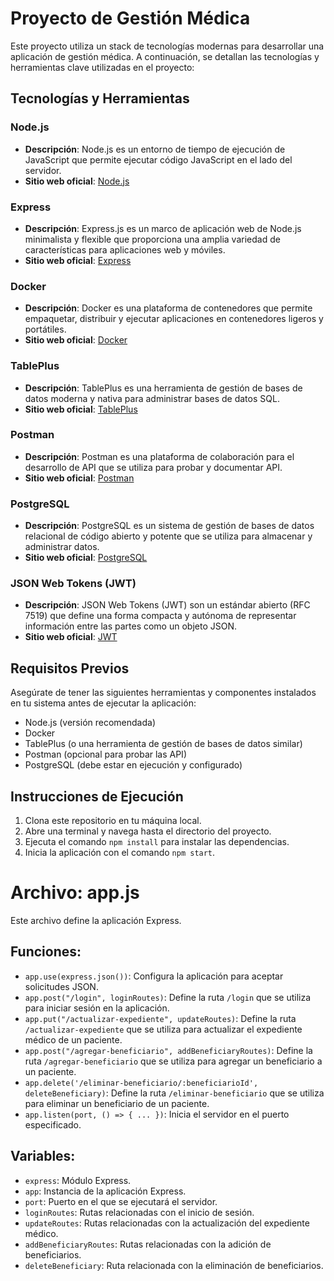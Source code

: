 # Proyecto de Gestión Médica

Este proyecto utiliza un stack de tecnologías modernas para desarrollar una aplicación de gestión médica. A continuación, se detallan las tecnologías y herramientas clave utilizadas en el proyecto:

## Tecnologías y Herramientas

### Node.js

- **Descripción**: Node.js es un entorno de tiempo de ejecución de JavaScript que permite ejecutar código JavaScript en el lado del servidor.
- **Sitio web oficial**: [Node.js](https://nodejs.org/)

### Express

- **Descripción**: Express.js es un marco de aplicación web de Node.js minimalista y flexible que proporciona una amplia variedad de características para aplicaciones web y móviles.
- **Sitio web oficial**: [Express](https://expressjs.com/)

### Docker

- **Descripción**: Docker es una plataforma de contenedores que permite empaquetar, distribuir y ejecutar aplicaciones en contenedores ligeros y portátiles.
- **Sitio web oficial**: [Docker](https://www.docker.com/)

### TablePlus

- **Descripción**: TablePlus es una herramienta de gestión de bases de datos moderna y nativa para administrar bases de datos SQL.
- **Sitio web oficial**: [TablePlus](https://tableplus.com/)

### Postman

- **Descripción**: Postman es una plataforma de colaboración para el desarrollo de API que se utiliza para probar y documentar API.
- **Sitio web oficial**: [Postman](https://www.postman.com/)

### PostgreSQL

- **Descripción**: PostgreSQL es un sistema de gestión de bases de datos relacional de código abierto y potente que se utiliza para almacenar y administrar datos.
- **Sitio web oficial**: [PostgreSQL](https://www.postgresql.org/)

### JSON Web Tokens (JWT)

- **Descripción**: JSON Web Tokens (JWT) son un estándar abierto (RFC 7519) que define una forma compacta y autónoma de representar información entre las partes como un objeto JSON.
- **Sitio web oficial**: [JWT](https://jwt.io/)

## Requisitos Previos

Asegúrate de tener las siguientes herramientas y componentes instalados en tu sistema antes de ejecutar la aplicación:

- Node.js (versión recomendada)
- Docker
- TablePlus (o una herramienta de gestión de bases de datos similar)
- Postman (opcional para probar las API)
- PostgreSQL (debe estar en ejecución y configurado)

## Instrucciones de Ejecución

1. Clona este repositorio en tu máquina local.
2. Abre una terminal y navega hasta el directorio del proyecto.
3. Ejecuta el comando `npm install` para instalar las dependencias.
4. Inicia la aplicación con el comando `npm start`.

# Archivo: app.js

Este archivo define la aplicación Express.

## Funciones:

- `app.use(express.json())`: Configura la aplicación para aceptar solicitudes JSON.
- `app.post("/login", loginRoutes)`: Define la ruta `/login` que se utiliza para iniciar sesión en la aplicación.
- `app.put("/actualizar-expediente", updateRoutes)`: Define la ruta `/actualizar-expediente` que se utiliza para actualizar el expediente médico de un paciente.
- `app.post("/agregar-beneficiario", addBeneficiaryRoutes)`: Define la ruta `/agregar-beneficiario` que se utiliza para agregar un beneficiario a un paciente.
- `app.delete('/eliminar-beneficiario/:beneficiarioId', deleteBeneficiary)`: Define la ruta `/eliminar-beneficiario` que se utiliza para eliminar un beneficiario de un paciente.
- `app.listen(port, () => { ... })`: Inicia el servidor en el puerto especificado.

## Variables:

- `express`: Módulo Express.
- `app`: Instancia de la aplicación Express.
- `port`: Puerto en el que se ejecutará el servidor.
- `loginRoutes`: Rutas relacionadas con el inicio de sesión.
- `updateRoutes`: Rutas relacionadas con la actualización del expediente médico.
- `addBeneficiaryRoutes`: Rutas relacionadas con la adición de beneficiarios.
- `deleteBeneficiary`: Ruta relacionada con la eliminación de beneficiarios.